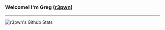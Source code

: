 ### Welcome! I'm Greg ([r3pwn][website])

---

<img align="left" alt="r3pwn's Github Stats" src="https://github-readme-stats.codestackr.vercel.app/api?username=r3pwn&show_icons=true&hide_border=true" />

[website]: https://www.r3pwn.com